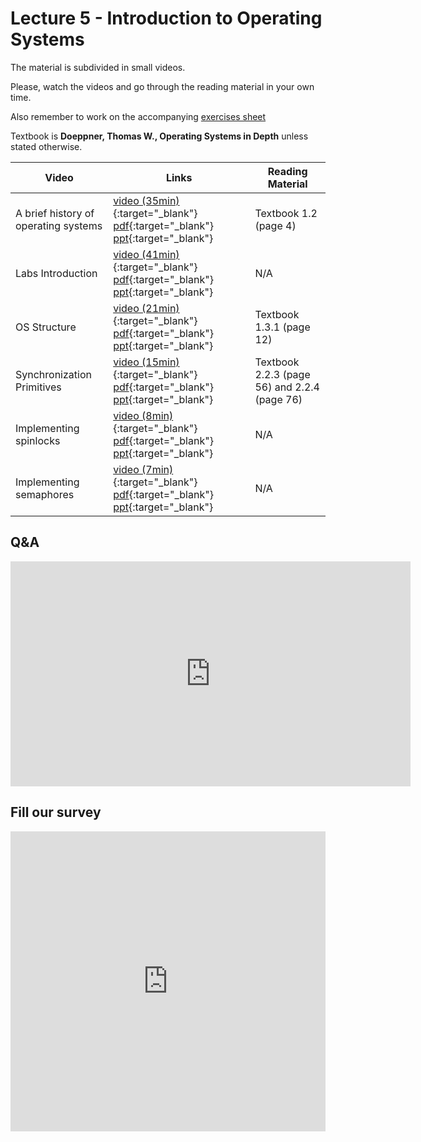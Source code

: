 # Lecture 5 - Introduction to Operating Systems

The material is subdivided in small videos.

Please, watch the videos and go through the reading material in your own time.

Also remember to work on the accompanying [exercises sheet](../exercises/EXERCISES5.html)

Textbook is **Doeppner, Thomas W., Operating Systems in Depth** unless stated otherwise.

| Video                   | Links                     |        Reading Material                                                                                                                                                                                      |
|-------------------------|---------------------------|----------------------------------------------------------------------------------------------------------------------------------------------------------------------------------------------|
| A brief history of operating systems | [video (35min)](https://web.microsoftstream.com/video/0e8dcf69-5384-4cc8-84e5-2ee6265016eb){:target="_blank"} [pdf](../slides/W5/notes1.pdf){:target="_blank"} [ppt](../slides/W5/intro1.odp){:target="_blank"} | Textbook 1.2 (page 4) |
| Labs Introduction | [video (41min)](https://web.microsoftstream.com/video/48527b9d-21e9-4265-9410-4a2ce224a45d){:target="_blank"} [pdf](../slides/W5/notes2.pdf){:target="_blank"} [ppt](../slides/W5/intro2.odp){:target="_blank"} | N/A |
| OS Structure | [video (21min)](https://web.microsoftstream.com/video/65b2e1a3-1d1f-4bee-8633-6dfb0ac7d4a6){:target="_blank"} [pdf](../slides/W5/notes3.pdf){:target="_blank"} [ppt](../slides/W5/intro3.odp){:target="_blank"} | Textbook 1.3.1 (page 12) |
| Synchronization Primitives | [video (15min)](https://web.microsoftstream.com/video/e57f4607-3e8d-4a48-bb29-103ab90296df){:target="_blank"} [pdf](../slides/W5/notes4.pdf){:target="_blank"} [ppt](../slides/W5/intro4.odp){:target="_blank"} | Textbook 2.2.3 (page 56) and 2.2.4 (page 76) |
| Implementing spinlocks | [video (8min)](https://web.microsoftstream.com/video/4d068d22-3221-440e-8dfe-4d5e2bc6ea85){:target="_blank"} [pdf](../slides/W5/notes5.pdf){:target="_blank"} [ppt](../slides/W5/intro5.odp){:target="_blank"} | N/A |
| Implementing semaphores | [video (7min)](https://web.microsoftstream.com/video/239dbda0-0d3c-4528-8a25-5d18f50ccdcc){:target="_blank"} [pdf](../slides/W5/notes6.pdf){:target="_blank"} [ppt](../slides/W5/intro6.odp){:target="_blank"} | N/A |

## Q&A

<iframe width="640" height="360" src="https://web.microsoftstream.com/embed/video/5f8ff511-68f2-4059-a824-627a91cc6b25?autoplay=false&amp;showinfo=true" allowfullscreen style="border:none;"></iframe>

## Fill our survey

<iframe width="640px" height= "480px" src= "https://forms.office.com/Pages/ResponsePage.aspx?id=MH_ksn3NTkql2rGM8aQVG5N9pWWUNd5Khd6GR62JgsZUQjhUWlZOQ1c2V1A5WExWU0hUVjdZMldBSC4u&embed=true" frameborder= "0" marginwidth= "0" marginheight= "0" style= "border: none; max-width:100%; max-height:100vh" allowfullscreen webkitallowfullscreen mozallowfullscreen msallowfullscreen> </iframe>
